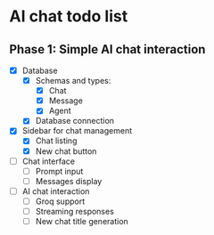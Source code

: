# AI chat todo list

## Phase 1: Simple AI chat interaction

- [x] Database
  - [x] Schemas and types:
    - [x] Chat
    - [x] Message
    - [x] Agent
  - [x] Database connection
- [x] Sidebar for chat management
  - [x] Chat listing
  - [x] New chat button
- [ ] Chat interface
  - [ ] Prompt input
  - [ ] Messages display
- [ ] AI chat interaction
  - [ ] Groq support
  - [ ] Streaming responses
  - [ ] New chat title generation